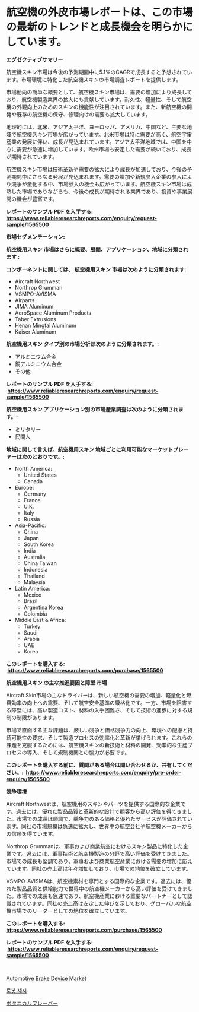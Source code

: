 <p><h1>航空機の外皮市場レポートは、この市場の最新のトレンドと成長機会を明らかにしています。</h1></p><p><strong>エグゼクティブサマリー</strong></p>
<p><p>航空機スキン市場は今後の予測期間中に5.1%のCAGRで成長すると予想されています。市場環境に特化した航空機スキンの市場調査レポートを提供します。</p><p>市場動向の簡単な概要として、航空機スキン市場は、需要の増加により成長しており、航空機製造業界の拡大にも貢献しています。耐久性、軽量性、そして航空機の外観向上のためのスキンの機能性が注目されています。また、新航空機の開発や既存の航空機の保守、修理向けの需要も拡大しています。</p><p>地理的には、北米、アジア太平洋、ヨーロッパ、アメリカ、中国など、主要な地域で航空機スキン市場が広がっています。北米市場は特に需要が高く、航空宇宙産業の発展に伴い、成長が見込まれています。アジア太平洋地域では、中国を中心に需要が急速に増加しています。欧州市場も安定した需要が続いており、成長が期待されています。</p><p>航空機スキン市場は技術革新や需要の拡大により成長が加速しており、今後の予測期間中にさらなる発展が見込まれます。需要の増加や新規参入企業の参入により競争が激化する中、市場参入の機会も広がっています。航空機スキン市場は成熟した市場でありながらも、今後の成長が期待される業界であり、投資や事業展開の機会が豊富です。</p></p>
<p><strong>レポートのサンプル PDF を入手する: <a href="https://www.reliableresearchreports.com/enquiry/request-sample/1565500">https://www.reliableresearchreports.com/enquiry/request-sample/1565500</a></strong></p>
<p><strong>市場セグメンテーション:</strong></p>
<p><strong> 航空機用スキン 市場はさらに概要、展開、アプリケーション、地域に分類されます :</strong></p>
<p><strong>コンポーネントに関しては、 航空機用スキン 市場は次のように分類されます: &nbsp;</strong></p>
<p><ul><li>Aircraft Northwest</li><li>Northrop Grumman</li><li>VSMPO-AVISMA</li><li>Airparts</li><li>JIMA Aluminum</li><li>AeroSpace Aluminum Products</li><li>Taber Extrusions</li><li>Henan Mingtai Aluminum</li><li>Kaiser Aluminum</li></ul></p>
<p><strong> 航空機用スキン タイプ別の市場分析は次のように分類されます。:</strong></p>
<p><ul><li>アルミニウム合金</li><li>銅アルミニウム合金</li><li>その他</li></ul></p>
<p><strong>レポートのサンプル PDF を入手する: &nbsp;<a href="https://www.reliableresearchreports.com/enquiry/request-sample/1565500">https://www.reliableresearchreports.com/enquiry/request-sample/1565500</a></strong></p>
<p><strong> 航空機用スキン アプリケーション別の市場産業調査は次のように分類されます。:</strong></p>
<p><ul><li>ミリタリー</li><li>民間人</li></ul></p>
<p><strong>地域に関して言えば、航空機用スキン 地域ごとに利用可能なマーケットプレーヤーは次のとおりです。:</strong></p>
<p><ul>
    <li>
        North America:
        <ul>
            <li>United States</li>
            <li>Canada</li>
        </ul>
    </li>
    <li>
        Europe:
        <ul>
            <li>Germany</li>
            <li>France</li>
            <li>U.K.</li>
            <li>Italy</li>
            <li>Russia</li>
        </ul>
    </li>
    <li>
        Asia-Pacific:
        <ul>
            <li>China</li>
            <li>Japan</li>
            <li>South Korea</li>
            <li>India</li>
            <li>Australia</li>
            <li>China Taiwan</li>
            <li>Indonesia</li>
            <li>Thailand</li>
            <li>Malaysia</li>
        </ul>
    </li>
    <li>
        Latin America:
        <ul>
            <li>Mexico</li>
            <li>Brazil</li>
            <li>Argentina Korea</li>
            <li>Colombia</li>
        </ul>
    </li>
    <li>
        Middle East & Africa:
        <ul>
            <li>Turkey</li>
            <li>Saudi</li>
            <li>Arabia</li>
            <li>UAE</li>
            <li>Korea</li>
        </ul>
    </li>
    </ul></p>
<p><strong>このレポートを購入する: &nbsp;<a href="https://www.reliableresearchreports.com/purchase/1565500">https://www.reliableresearchreports.com/purchase/1565500</a></strong></p>
<p><strong>航空機用スキン の主な推進要因と障壁 市場</strong></p>
<p><p>Aircraft Skin市場の主なドライバーは、新しい航空機の需要の増加、軽量化と燃費効率の向上への需要、そして航空安全基準の厳格化です。一方、市場を阻害する障壁には、高い製造コスト、材料の入手困難さ、そして技術の進歩に対する規制の制限があります。</p><p>市場で直面する主な課題は、厳しい競争と価格競争力の向上、環境への配慮と持続可能性の要求、そして製造プロセスの効率化と革新が挙げられます。これらの課題を克服するためには、航空機スキンの新技術と材料の開発、効率的な生産プロセスの導入、そして規制機関との協力が必要です。</p></p>
<p><strong>このレポートを購入する前に、質問がある場合は問い合わせるか、共有してください。:&nbsp; <a href="https://www.reliableresearchreports.com/enquiry/pre-order-enquiry/1565500">https://www.reliableresearchreports.com/enquiry/pre-order-enquiry/1565500</a></strong></p>
<p><strong>競争環境</strong></p>
<p><p>Aircraft Northwestは、航空機用のスキンやパーツを提供する国際的な企業です。過去には、優れた製品品質と革新的な設計で顧客から高い評価を得てきました。市場での成長は順調で、競争力のある価格と優れたサービスが評価されています。同社の市場規模は急速に拡大し、世界中の航空会社や航空機メーカーからの信頼を得ています。</p><p>Northrop Grummanは、軍事および商業航空におけるスキン製品に特化した企業です。過去には、軍事技術と航空機製造の分野で高い評価を受けてきました。市場での成長も堅調であり、軍事および商業航空産業における需要の増加に応えています。同社の売上高は年々増加しており、市場での地位を確立しています。</p><p>VSMPO-AVISMAは、航空機素材を専門とする国際的な企業です。過去には、優れた製品品質と供給能力で世界中の航空機メーカーから高い評価を受けてきました。市場での成長も急速であり、航空機産業における重要なパートナーとして認識されています。同社の売上高は安定した伸びを示しており、グローバルな航空機市場でのリーダーとしての地位を確立しています。</p></p>
<p><strong>このレポートを購入する: &nbsp; <a href="https://www.reliableresearchreports.com/purchase/1565500">https://www.reliableresearchreports.com/purchase/1565500</a></strong></p>
<p><strong>レポートのサンプル PDF を入手する: &nbsp;<a href="https://www.reliableresearchreports.com/enquiry/request-sample/1565500">https://www.reliableresearchreports.com/enquiry/request-sample/1565500</a></strong><strong></strong></p>
<p>&nbsp;</p>
<p><p><a href="https://artistic-helicopter-ca9.notion.site/Automotive-Brake-Device-Market-Offer-Valuable-Insights-into-Market-Size-Market-Share-Market-Trends-8483a007d104421bbe7b022feb1a956b">Automotive Brake Device Market</a></p><p><a href="https://github.com/CorEmtymerich56566/Market-Research-Report-List-1/blob/main/97149605046.md">로봇 섀시</a></p><p><a href="https://medium.com/@rebekaanderson14/%E6%A4%8D%E7%89%A9%E6%80%A7%E3%83%95%E3%83%AC%E3%83%BC%E3%83%90%E3%83%BC%E5%B8%82%E5%A0%B4%E3%81%AE%E5%88%86%E6%9E%90-2024%E5%B9%B4%E3%81%8B%E3%82%892031%E5%B9%B4%E3%81%BE%E3%81%A7%E3%81%AE%E4%B8%96%E7%95%8C%E3%81%AE%E6%A5%AD%E7%95%8C%E8%A6%96%E7%82%B9%E3%81%A8%E4%BA%88%E6%B8%AC-f2d250b60809">ボタニカルフレーバー</a></p></p>